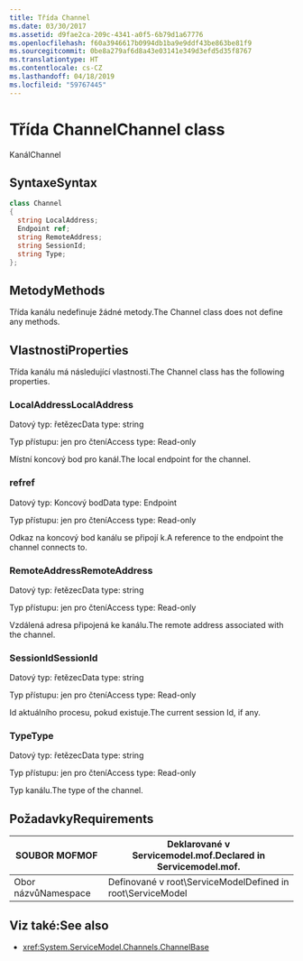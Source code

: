 ```yaml
---
title: Třída Channel
ms.date: 03/30/2017
ms.assetid: d9fae2ca-209c-4341-a0f5-6b79d1a67776
ms.openlocfilehash: f60a3946617b0994db1ba9e9ddf43be863be81f9
ms.sourcegitcommit: 0be8a279af6d8a43e03141e349d3efd5d35f8767
ms.translationtype: HT
ms.contentlocale: cs-CZ
ms.lasthandoff: 04/18/2019
ms.locfileid: "59767445"
---
```

# <a name="channel-class"></a><span data-ttu-id="ee54f-102">Třída Channel</span><span class="sxs-lookup"><span data-stu-id="ee54f-102">Channel class</span></span>
<span data-ttu-id="ee54f-103">Kanál</span><span class="sxs-lookup"><span data-stu-id="ee54f-103">Channel</span></span>  
  
## <a name="syntax"></a><span data-ttu-id="ee54f-104">Syntaxe</span><span class="sxs-lookup"><span data-stu-id="ee54f-104">Syntax</span></span>  
  
```csharp
class Channel  
{  
  string LocalAddress;  
  Endpoint ref;  
  string RemoteAddress;  
  string SessionId;  
  string Type;  
};  
```  
  
## <a name="methods"></a><span data-ttu-id="ee54f-105">Metody</span><span class="sxs-lookup"><span data-stu-id="ee54f-105">Methods</span></span>  
 <span data-ttu-id="ee54f-106">Třída kanálu nedefinuje žádné metody.</span><span class="sxs-lookup"><span data-stu-id="ee54f-106">The Channel class does not define any methods.</span></span>  
  
## <a name="properties"></a><span data-ttu-id="ee54f-107">Vlastnosti</span><span class="sxs-lookup"><span data-stu-id="ee54f-107">Properties</span></span>  
 <span data-ttu-id="ee54f-108">Třída kanálu má následující vlastnosti.</span><span class="sxs-lookup"><span data-stu-id="ee54f-108">The Channel class has the following properties.</span></span>  
  
### <a name="localaddress"></a><span data-ttu-id="ee54f-109">LocalAddress</span><span class="sxs-lookup"><span data-stu-id="ee54f-109">LocalAddress</span></span>  
 <span data-ttu-id="ee54f-110">Datový typ: řetězec</span><span class="sxs-lookup"><span data-stu-id="ee54f-110">Data type: string</span></span>  
  
 <span data-ttu-id="ee54f-111">Typ přístupu: jen pro čtení</span><span class="sxs-lookup"><span data-stu-id="ee54f-111">Access type: Read-only</span></span>  
  
 <span data-ttu-id="ee54f-112">Místní koncový bod pro kanál.</span><span class="sxs-lookup"><span data-stu-id="ee54f-112">The local endpoint for the channel.</span></span>  
  
### <a name="ref"></a><span data-ttu-id="ee54f-113">ref</span><span class="sxs-lookup"><span data-stu-id="ee54f-113">ref</span></span>  
 <span data-ttu-id="ee54f-114">Datový typ: Koncový bod</span><span class="sxs-lookup"><span data-stu-id="ee54f-114">Data type: Endpoint</span></span>  
  
 <span data-ttu-id="ee54f-115">Typ přístupu: jen pro čtení</span><span class="sxs-lookup"><span data-stu-id="ee54f-115">Access type: Read-only</span></span>  
  
 <span data-ttu-id="ee54f-116">Odkaz na koncový bod kanálu se připojí k.</span><span class="sxs-lookup"><span data-stu-id="ee54f-116">A reference to the endpoint the channel connects to.</span></span>  
  
### <a name="remoteaddress"></a><span data-ttu-id="ee54f-117">RemoteAddress</span><span class="sxs-lookup"><span data-stu-id="ee54f-117">RemoteAddress</span></span>  
 <span data-ttu-id="ee54f-118">Datový typ: řetězec</span><span class="sxs-lookup"><span data-stu-id="ee54f-118">Data type: string</span></span>  
  
 <span data-ttu-id="ee54f-119">Typ přístupu: jen pro čtení</span><span class="sxs-lookup"><span data-stu-id="ee54f-119">Access type: Read-only</span></span>  
  
 <span data-ttu-id="ee54f-120">Vzdálená adresa připojená ke kanálu.</span><span class="sxs-lookup"><span data-stu-id="ee54f-120">The remote address associated with the channel.</span></span>  
  
### <a name="sessionid"></a><span data-ttu-id="ee54f-121">SessionId</span><span class="sxs-lookup"><span data-stu-id="ee54f-121">SessionId</span></span>  
 <span data-ttu-id="ee54f-122">Datový typ: řetězec</span><span class="sxs-lookup"><span data-stu-id="ee54f-122">Data type: string</span></span>  
  
 <span data-ttu-id="ee54f-123">Typ přístupu: jen pro čtení</span><span class="sxs-lookup"><span data-stu-id="ee54f-123">Access type: Read-only</span></span>  
  
 <span data-ttu-id="ee54f-124">Id aktuálního procesu, pokud existuje.</span><span class="sxs-lookup"><span data-stu-id="ee54f-124">The current session Id, if any.</span></span>  
  
### <a name="type"></a><span data-ttu-id="ee54f-125">Type</span><span class="sxs-lookup"><span data-stu-id="ee54f-125">Type</span></span>  
 <span data-ttu-id="ee54f-126">Datový typ: řetězec</span><span class="sxs-lookup"><span data-stu-id="ee54f-126">Data type: string</span></span>  
  
 <span data-ttu-id="ee54f-127">Typ přístupu: jen pro čtení</span><span class="sxs-lookup"><span data-stu-id="ee54f-127">Access type: Read-only</span></span>  
  
 <span data-ttu-id="ee54f-128">Typ kanálu.</span><span class="sxs-lookup"><span data-stu-id="ee54f-128">The type of the channel.</span></span>  
  
## <a name="requirements"></a><span data-ttu-id="ee54f-129">Požadavky</span><span class="sxs-lookup"><span data-stu-id="ee54f-129">Requirements</span></span>  
  
|<span data-ttu-id="ee54f-130">SOUBOR MOF</span><span class="sxs-lookup"><span data-stu-id="ee54f-130">MOF</span></span>|<span data-ttu-id="ee54f-131">Deklarované v Servicemodel.mof.</span><span class="sxs-lookup"><span data-stu-id="ee54f-131">Declared in Servicemodel.mof.</span></span>|  
|---------|-----------------------------------|  
|<span data-ttu-id="ee54f-132">Obor názvů</span><span class="sxs-lookup"><span data-stu-id="ee54f-132">Namespace</span></span>|<span data-ttu-id="ee54f-133">Definované v root\ServiceModel</span><span class="sxs-lookup"><span data-stu-id="ee54f-133">Defined in root\ServiceModel</span></span>|  
  
## <a name="see-also"></a><span data-ttu-id="ee54f-134">Viz také:</span><span class="sxs-lookup"><span data-stu-id="ee54f-134">See also</span></span>

- <xref:System.ServiceModel.Channels.ChannelBase>
